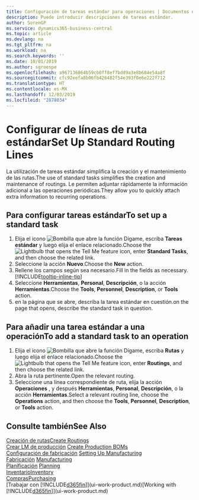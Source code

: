 ```yaml
---
title: Configuración de tareas estándar para operaciones | Documentos de Microsoft
description: Puede introducir descripciones de tareas estándar.
author: SorenGP
ms.service: dynamics365-business-central
ms.topic: article
ms.devlang: na
ms.tgt_pltfrm: na
ms.workload: na
ms.search.keywords: ''
ms.date: 10/01/2019
ms.author: sgroespe
ms.openlocfilehash: a967136064b59cb0ff8ef7bdd9a3e8b684e54a8f
ms.sourcegitcommit: cfc92eefa8b06fb426482f54e393f0e6e222f712
ms.translationtype: HT
ms.contentlocale: es-MX
ms.lasthandoff: 12/03/2019
ms.locfileid: "2878034"
---
```

# <a name="set-up-standard-routing-lines"></a><span data-ttu-id="8f867-103">Configurar de líneas de ruta estándar</span><span class="sxs-lookup"><span data-stu-id="8f867-103">Set Up Standard Routing Lines</span></span>
<span data-ttu-id="8f867-104">La utilización de tareas estándar simplifica la creación y el mantenimiento de las rutas.</span><span class="sxs-lookup"><span data-stu-id="8f867-104">The use of standard tasks simplifies the creation and maintenance of routings.</span></span> <span data-ttu-id="8f867-105">Le permiten adjuntar rápidamente la información adicional a las operaciones periódicas.</span><span class="sxs-lookup"><span data-stu-id="8f867-105">They allow you to quickly attach extra information to recurring operations.</span></span>

## <a name="to-set-up-a-standard-task"></a><span data-ttu-id="8f867-106">Para configurar tareas estándar</span><span class="sxs-lookup"><span data-stu-id="8f867-106">To set up a standard task</span></span>
1. <span data-ttu-id="8f867-107">Elija el icono ![Bombilla que abre la función Dígame](media/ui-search/search_small.png "Dígame qué desea hacer"), escriba **Tareas estándar** y luego elija el enlace relacionado.</span><span class="sxs-lookup"><span data-stu-id="8f867-107">Choose the ![Lightbulb that opens the Tell Me feature](media/ui-search/search_small.png "Tell me what you want to do") icon, enter **Standard Tasks**, and then choose the related link.</span></span>
2. <span data-ttu-id="8f867-108">Seleccione la acción **Nuevo**.</span><span class="sxs-lookup"><span data-stu-id="8f867-108">Choose the **New** action.</span></span>
3. <span data-ttu-id="8f867-109">Rellene los campos según sea necesario.</span><span class="sxs-lookup"><span data-stu-id="8f867-109">Fill in the fields as necessary.</span></span> [!INCLUDE[tooltip-inline-tip](includes/tooltip-inline-tip_md.md)]
4. <span data-ttu-id="8f867-110">Seleccione **Herramientas**, **Personal**, **Descripción**, o la acción **Herramientas**.</span><span class="sxs-lookup"><span data-stu-id="8f867-110">Choose the **Tools**, **Personnel**, **Description**, or **Tools** action.</span></span>
5. <span data-ttu-id="8f867-111">en la página que se abre, describa la tarea estándar en cuestión.</span><span class="sxs-lookup"><span data-stu-id="8f867-111">on the page that opens, describe the standard task in question.</span></span>

## <a name="to-add-a-standard-task-to-an-operation"></a><span data-ttu-id="8f867-112">Para añadir una tarea estándar a una operación</span><span class="sxs-lookup"><span data-stu-id="8f867-112">To add a standard task to an operation</span></span>
1. <span data-ttu-id="8f867-113">Elija el icono ![Bombilla que abre la función Dígame](media/ui-search/search_small.png "Dígame qué desea hacer"), escriba **Rutas** y luego elija el enlace relacionado.</span><span class="sxs-lookup"><span data-stu-id="8f867-113">Choose the ![Lightbulb that opens the Tell Me feature](media/ui-search/search_small.png "Tell me what you want to do") icon, enter **Routings**, and then choose the related link.</span></span>
2. <span data-ttu-id="8f867-114">Abra la ruta pertinente.</span><span class="sxs-lookup"><span data-stu-id="8f867-114">Open the relevant routing.</span></span>
3. <span data-ttu-id="8f867-115">Seleccione una línea correspondiente de ruta, elija la acción **Operaciones** , y después **Herramientas**, **Personal**, **Descripción**, o la acción **Herramientas**.</span><span class="sxs-lookup"><span data-stu-id="8f867-115">Select a relevant routing line, choose the **Operations** action, and then choose the **Tools**, **Personnel**, **Description**, or **Tools** action.</span></span>

## <a name="see-also"></a><span data-ttu-id="8f867-116">Consulte también</span><span class="sxs-lookup"><span data-stu-id="8f867-116">See Also</span></span>  
[<span data-ttu-id="8f867-117">Creación de rutas</span><span class="sxs-lookup"><span data-stu-id="8f867-117">Create Routings</span></span>](production-how-to-create-routings.md)  
<span data-ttu-id="8f867-118">[Crear LM de producción](production-how-to-create-production-boms.md)   </span><span class="sxs-lookup"><span data-stu-id="8f867-118">[Create Production BOMs](production-how-to-create-production-boms.md)   </span></span>  
<span data-ttu-id="8f867-119">[Configuración de fabricación](production-configure-production-processes.md) </span><span class="sxs-lookup"><span data-stu-id="8f867-119">[Setting Up Manufacturing](production-configure-production-processes.md) </span></span>  
<span data-ttu-id="8f867-120">[Fabricación](production-manage-manufacturing.md)  </span><span class="sxs-lookup"><span data-stu-id="8f867-120">[Manufacturing](production-manage-manufacturing.md)  </span></span>  
<span data-ttu-id="8f867-121">[Planificación](production-planning.md) </span><span class="sxs-lookup"><span data-stu-id="8f867-121">[Planning](production-planning.md) </span></span>  
[<span data-ttu-id="8f867-122">Inventario</span><span class="sxs-lookup"><span data-stu-id="8f867-122">Inventory</span></span>](inventory-manage-inventory.md)  
[<span data-ttu-id="8f867-123">Compras</span><span class="sxs-lookup"><span data-stu-id="8f867-123">Purchasing</span></span>](purchasing-manage-purchasing.md)  
<span data-ttu-id="8f867-124">[Trabajar con [!INCLUDE[d365fin](includes/d365fin_md.md)]](ui-work-product.md)</span><span class="sxs-lookup"><span data-stu-id="8f867-124">[Working with [!INCLUDE[d365fin](includes/d365fin_md.md)]](ui-work-product.md)</span></span>  
